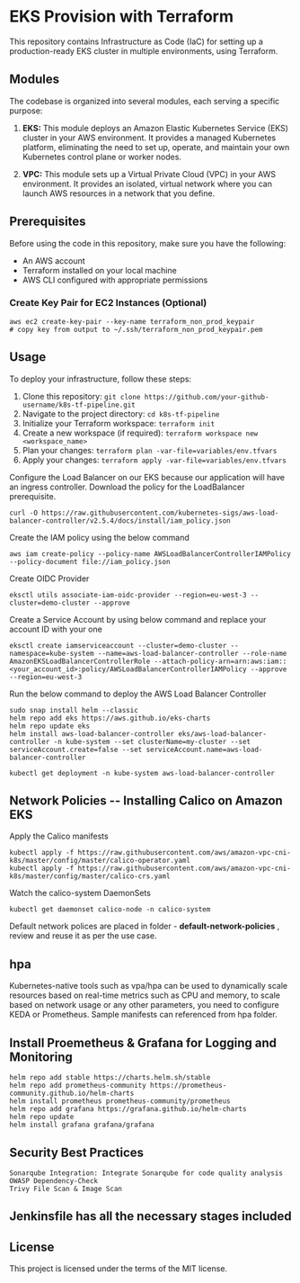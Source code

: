 # EKS Provision with Terraform

This repository contains Infrastructure as Code (IaC) for setting up a production-ready EKS cluster in multiple environments, using Terraform.

## Modules

The codebase is organized into several modules, each serving a specific purpose:

1. **EKS:** This module deploys an Amazon Elastic Kubernetes Service (EKS) cluster in your AWS environment. It provides a managed Kubernetes platform, eliminating the need to set up, operate, and maintain your own Kubernetes control plane or worker nodes.

2. **VPC:** This module sets up a Virtual Private Cloud (VPC) in your AWS environment. It provides an isolated, virtual network where you can launch AWS resources in a network that you define.

## Prerequisites

Before using the code in this repository, make sure you have the following:

- An AWS account
- Terraform installed on your local machine
- AWS CLI configured with appropriate permissions

### Create Key Pair for EC2 Instances (Optional)
```
aws ec2 create-key-pair --key-name terraform_non_prod_keypair
# copy key from output to ~/.ssh/terraform_non_prod_keypair.pem
```


## Usage

To deploy your infrastructure, follow these steps:

1. Clone this repository: `git clone https://github.com/your-github-username/k8s-tf-pipeline.git`
2. Navigate to the project directory: `cd k8s-tf-pipeline`
3. Initialize your Terraform workspace: `terraform init`
4. Create a new workspace (if required): `terraform workspace new <workspace_name>`
5. Plan your changes: `terraform plan -var-file=variables/env.tfvars`
6. Apply your changes: `terraform apply -var-file=variables/env.tfvars`

Configure the Load Balancer on our EKS because our application will have an ingress controller.
Download the policy for the LoadBalancer prerequisite.
```
curl -O https://raw.githubusercontent.com/kubernetes-sigs/aws-load-balancer-controller/v2.5.4/docs/install/iam_policy.json
```
Create the IAM policy using the below command
```
aws iam create-policy --policy-name AWSLoadBalancerControllerIAMPolicy --policy-document file://iam_policy.json
```
Create OIDC Provider
```
eksctl utils associate-iam-oidc-provider --region=eu-west-3 --cluster=demo-cluster --approve
```
Create a Service Account by using below command and replace your account ID with your one
```
eksctl create iamserviceaccount --cluster=demo-cluster --namespace=kube-system --name=aws-load-balancer-controller --role-name AmazonEKSLoadBalancerControllerRole --attach-policy-arn=arn:aws:iam::<your_account_id>:policy/AWSLoadBalancerControllerIAMPolicy --approve --region=eu-west-3
```
Run the below command to deploy the AWS Load Balancer Controller
```
sudo snap install helm --classic
helm repo add eks https://aws.github.io/eks-charts
helm repo update eks
helm install aws-load-balancer-controller eks/aws-load-balancer-controller -n kube-system --set clusterName=my-cluster --set serviceAccount.create=false --set serviceAccount.name=aws-load-balancer-controller
```
```
kubectl get deployment -n kube-system aws-load-balancer-controller
```
## Network Policies -- Installing Calico on Amazon EKS
Apply the Calico manifests
```
kubectl apply -f https://raw.githubusercontent.com/aws/amazon-vpc-cni-k8s/master/config/master/calico-operator.yaml
kubectl apply -f https://raw.githubusercontent.com/aws/amazon-vpc-cni-k8s/master/config/master/calico-crs.yaml
```
Watch the calico-system DaemonSets
```
kubectl get daemonset calico-node -n calico-system
```
Default network polices are placed in folder - **default-network-policies** , review and reuse it as per the use case.

## hpa
Kubernetes-native tools such as vpa/hpa can be used to dynamically scale resources based on real-time metrics such as CPU and memory, to scale based on network usage or any other parameters, you need to configure KEDA or Prometheus. Sample manifests can referenced from hpa folder.

## Install Proemetheus & Grafana for Logging and Monitoring

```
helm repo add stable https://charts.helm.sh/stable
helm repo add prometheus-community https://prometheus-community.github.io/helm-charts
helm install prometheus prometheus-community/prometheus
helm repo add grafana https://grafana.github.io/helm-charts
helm repo update
helm install grafana grafana/grafana
```
## Security Best Practices
```
Sonarqube Integration: Integrate Sonarqube for code quality analysis
OWASP Dependency-Check
Trivy File Scan & Image Scan
```
## Jenkinsfile has all the necessary stages included 

## License

This project is licensed under the terms of the MIT license. 
